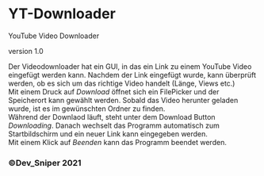 # YT-Downloader
YouTube Video Downloader

version 1.0

<p>Der Videodownloader hat ein GUI, in das ein Link zu einem YouTube Video eingefügt werden kann. Nachdem der Link eingefügt wurde, kann überprüft werden, ob es sich um das richtige Video handelt (Länge, Views etc.)<br>
Mit einem Druck auf <i>Download</i> öffnet sich ein FilePicker und der Speicherort kann gewählt werden. Sobald das Video herunter geladen wurde, ist es im gewünschten Ordner zu finden.<br>
Während der Downlaod läuft, steht unter dem Download Button <i>Downloading</i>. Danach wechselt das Programm automatisch zum Startbildschirm und ein neuer Link kann eingegeben werden. <br>
Mit einem Klick auf <i>Beenden</i> kann das Programm beendet werden.</p>

<p><h3>©Dev_Sniper 2021</h3></p>
